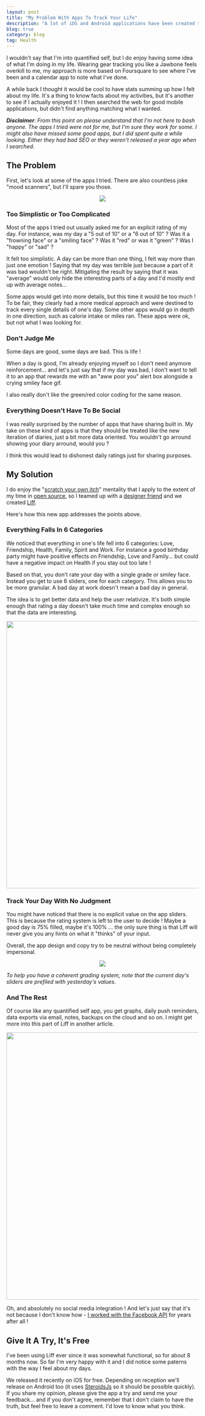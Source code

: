```yaml
---
layout: post
title: "My Problem With Apps To Track Your Life"
description: "A lot of iOS and Android applications have been created to track one's day, but none really matched what I wanted so I created my own. Something with a clean design and focused goal."
blog: true
category: blog
tag: Health
---
```


I wouldn't say that I'm into quantified self, but I do enjoy having some idea of what I'm doing in my life. Wearing gear tracking you like a Jawbone feels overkill to me, my approach is more based on Foursquare to see where I've been and a calendar app to note what I've done.

A while back I thought it would be cool to have stats summing up how I felt about my life. It's a thing to know facts about my activities, but it's another to see if I actually enjoyed it ! I then searched the web for good mobile applications, but didn't find anything matching what I wanted.

_**Disclaimer**: From this point on please understand that I'm not here to bash anyone. The apps I tried were not for me, but I'm sure they work for some. I might also have missed some good apps, but I did spent quite a while looking. Either they had bad SEO or they weren't released a year ago when I searched._


## The Problem

First, let's look at some of the apps I tried. There are also countless joke "mood scanners", but I'll spare you those.

<div style="text-align: center"><img src="/assets/blog/all_apps.jpg" /></div>

### Too Simplistic or Too Complicated

Most of the apps I tried out usually asked me for an explicit rating of my day. For instance, was my day a "5 out of 10" or a "6 out of 10" ? Was it a "frowning face" or a "smiling face" ? Was it "red" or was it "green" ? Was I "happy" or "sad" ?

It felt too simplistic. A day can be more than one thing, I felt way more than just one emotion ! Saying that my day was terrible just because a part of it was bad wouldn't be right. Mitigating the result by saying that it was "average" would only hide the interesting parts of a day and I'd mostly end up with average notes...

Some apps would get into more details, but this time it would be too much ! To be fair, they clearly had a more medical approach and were destined to track every single details of one's day. Some other apps would go in depth in one direction, such as calorie intake or miles ran. These apps were ok, but not what I was looking for. 


### Don't Judge Me

Some days are good, some days are bad. This is life !

When a day is good, I'm already enjoying myself so I don't need anymore reinforcement... and let's just say that if my day was bad, I don't want to tell it to an app that rewards me with an "aww poor you" alert box alongside a crying smiley face gif.

I also really don't like the green/red color coding for the same reason.


### Everything Doesn't Have To Be Social

I was really surprised by the number of apps that have sharing built in. My take on these kind of apps is that they should be treated like the new iteration of diaries, just a bit more data oriented. You wouldn't go arround showing your diary arround, would you ?

I think this would lead to dishonest daily ratings just for sharing purposes.

## My Solution

I do enjoy the "[scratch your own itch][1]" mentality that I apply to the extent of my time in [open source][2], so I teamed up with a [designer friend][3] and we created [Liff][4].

Here's how this new app addresses the points above.

### Everything Falls In 6 Categories

We noticed that everything in one's life fell into 6 categories: Love, Friendship, Health, Family, Spirit and Work. For instance a good birthday party might have positive effects on Friendship, Love and Family... but could have a negative impact on Health if you stay out too late !

Based on that, you don't rate your day with a single grade or smiley face. Instead you get to use 6 sliders, one for each category. This allows you to be more granular. A bad day at work doesn't mean a bad day in general.

The idea is to get better data and help the user relativize. It's both simple enough that rating a day doesn't take much time and complex enough so that the data are interesting.

<div style="text-align: center;"><img style="width: 700px;" src="/assets/blog/liff_3d.jpg" /></div>

### Track Your Day With No Judgment

You might have noticed that there is no explicit value on the app sliders. This is because the rating system is left to the user to decide ! Maybe a good day is 75% filled, maybe it's 100% ... the only sure thing is that Liff will never give you any hints on what it "thinks" of your input.

Overall, the app design and copy try to be neutral without being completely impersonal.

<div style="text-align: center"><img src="/assets/misc/loader.jpg" /></div>

_To help you have a coherent grading system, note that the current day's sliders are prefiled with yesterday's values._

### And The Rest

Of course like any quantified self app, you get graphs, daily push reminders, data exports via email, notes, backups on the cloud and so on. I might get more into this part of Liff in another article.

<div style="text-align: center;"><img style="width: 700px;" src="/assets/blog/liff_all.jpg" /></div>

Oh, and absolutely no social media integration ! And let's just say that it's not because I don't know how - [I worked with the Facebook API][5] for years after all !

## Give It A Try, It's Free

I've been using Liff ever since it was somewhat functional, so for about 8 months now. So far I'm very happy with it and I did notice some paterns with the way I feel about my days.

We released it recently on iOS for free. Depending on reception we'll release on Android too (it uses [SteroidsJs][6] so it should be possible quickly). If you share my opinion, please give the app a try and send me your feedback... and if you don't agree, remember that I don't claim to have the truth, but feel free to leave a comment. I'd love to know what you think.

[1]:	https://gettingreal.37signals.com/ch02_Whats_Your_Problem.php
[2]:	http://stackoverflow.com/a/5233378
[3]:	dribbble.com/kevintunc
[4]:	https://itunes.apple.com/app/liff-understand-your-life/id834944345
[5]:	/blog/2012/09/24/working-with-apis-facebook/
[6]:	/blog/2014/04/09/phonegap-steroids-hybrid-native-app-tips/
